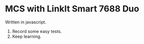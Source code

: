 # MCS with LinkIt Smart 7688 Duo
Written in javascript.
1. Record some easy tests.
2. Keep learning.
